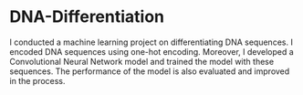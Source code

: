 # DNA-Differentiation
I conducted a machine learning project on differentiating DNA sequences. I encoded DNA sequences using one-hot encoding. Moreover, I developed a Convolutional Neural Network model and trained the model with these sequences. The performance of the model is also evaluated and improved in the process.
